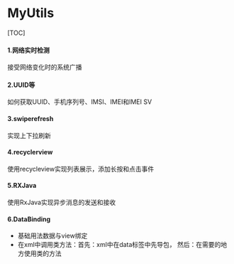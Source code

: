 # MyUtils

[TOC]

#### 1.网络实时检测

接受网络变化时的系统广播

#### 2.UUID等

如何获取UUID、手机序列号、IMSI、IMEI和IMEI SV

#### 3.swiperefresh

实现上下拉刷新

#### 4.recyclerview

使用recycleview实现列表展示，添加长按和点击事件

#### 5.RXJava

使用RxJava实现异步消息的发送和接收

#### 6.DataBinding

- 基础用法数据与view绑定
- 在xml中调用类方法：首先：xml中在data标签中先导包，<import /> 然后：在需要的地方使用类的方法

